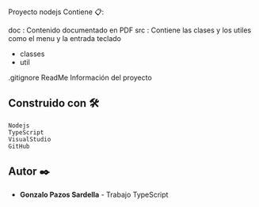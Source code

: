 Proyecto nodejs
Contiene 📋:

doc : Contenido documentado en PDF
src : Contiene las clases y los utiles como el menu y la entrada teclado
  - classes
  - util
  
  .gitignore
    ReadMe Información del proyecto

## Construido con 🛠️

    Nodejs
    TypeScript
    VisualStudio
    GitHub

## Autor ✒️

* **Gonzalo Pazos Sardella** - Trabajo TypeScript
